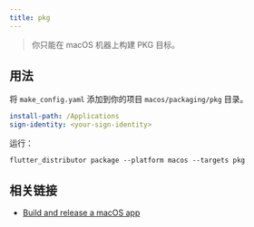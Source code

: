 ```yaml
---
title: pkg
---
```


> 你只能在 macOS 机器上构建 PKG 目标。

## 用法

将 `make_config.yaml` 添加到你的项目 `macos/packaging/pkg` 目录。

```yaml
install-path: /Applications
sign-identity: <your-sign-identity>
```

运行：

```
flutter_distributor package --platform macos --targets pkg
```

## 相关链接

- [Build and release a macOS app](https://docs.flutter.dev/deployment/macos)
